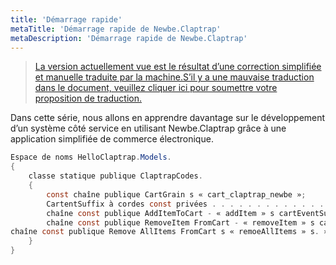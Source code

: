 ```yaml
---
title: 'Démarrage rapide'
metaTitle: 'Démarrage rapide de Newbe.Claptrap'
metaDescription: 'Démarrage rapide de Newbe.Claptrap'
---
```


> [La version actuellement vue est le résultat d’une correction simplifiée et manuelle traduite par la machine.S’il y a une mauvaise traduction dans le document, veuillez cliquer ici pour soumettre votre proposition de traduction.](https://crwd.in/newbeclaptrap)

Dans cette série, nous allons en apprendre davantage sur le développement d’un système côté service en utilisant Newbe.Claptrap grâce à une application simplifiée de commerce électronique.

```cs
Espace de noms HelloClaptrap.Models.
{
    classe statique publique ClaptrapCodes.
    {
        const chaîne publique CartGrain s « cart_claptrap_newbe »;
        CartentSuffix à cordes const privées . . . . . . . . . . . . . . . . . . . . . . . . . . . . . . . . . . . . . . . . . . . . . . . . . . . . . . . . . . . . . . . . . . . . . . . . . . . . . . . . . . . . . . . . . . . . . . . . . . . . . . . . . . . . . . . . . . . . . . . . . . . . . . . . . . . . . . . . . . . . . . . . . . . . . . . . . . . . . . . . . . . . . . . . . .
        chaîne const publique AddItemToCart - « addItem » s cartEventSuffix;
        chaîne const publique RemoveItem FromCart - « removeItem » s cartEventSuffix;
chaîne const publique Remove AllItems FromCart s « remoeAllItems » s. »
    }
}
```
